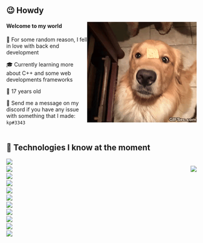 ## 😉 Howdy

<img align="right" src="./dog.gif">

#### Welcome to my world 

💑 For some random reason, I fell in love with back end development

🎓 Currently learning more about C++ and some web developments frameworks

🎉 17 years old

🤗 Send me a message on my discord if you have any issue with something that I made: ``kp#3343``
<br /> <br />

## 🤯 Technologies I know at the moment

<p align="left">
  <img src="https://img.shields.io/badge/%20-Node-000000?style=flat-square&logo=Node.js" /> <br /> 
  <img align="right" src="https://github-readme-stats.vercel.app/api?username=pedrokpp&count_private=true&theme=nightowl&show_icons=true" />
  <img src="https://img.shields.io/badge/%20-TypeScript-000000?style=flat-square&logo=TypeScript" /> <br />
  <img src="https://img.shields.io/badge/%20-React-000000?style=flat-square&logo=React" /> <br />
  <img src="https://img.shields.io/badge/%20-Next.js-000000?style=flat-square&logo=Next.js" /> <br />
  <img src="https://img.shields.io/badge/%20-Express-000000?style=flat-square&logo=Express" /> <br /> 
  <img src="https://img.shields.io/badge/%20-Python-000000?style=flat-square&logo=Python" /> <br />
  <img src="https://img.shields.io/badge/%20-Flask-000000?style=flat-square&logo=Flask" /> <br />
  <img src="https://img.shields.io/badge/%20-Golang-000000?style=flat-square&logo=Go" /> <br /> 
  <img src="https://img.shields.io/badge/%20-C++-000000?style=flat-square&logo=C%2B%2B" /> <br />
  <img src="https://img.shields.io/badge/%20-Java-000000?style=flat-square&logo=Java" /> <br /> 
  <img src="https://img.shields.io/badge/%20-Git-000000?style=flat-square&logo=Git" /> <br />
</p>
